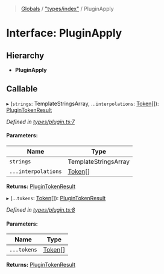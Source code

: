 > [Globals](../README.md) / ["types/index"](../modules/_types_index_.md) / PluginApply

# Interface: PluginApply

## Hierarchy

- **PluginApply**

## Callable

▸ (`strings`: TemplateStringsArray, ...`interpolations`: [Token](../modules/_types_index_.md#token)[]): [PluginTokenResult](../modules/_types_index_.md#plugintokenresult)

_Defined in [types/plugin.ts:7](https://github.com/kenoxa/beamwind/blob/main/packages/beamwind/src/types/plugin.ts#L7)_

#### Parameters:

| Name                | Type                                         |
| ------------------- | -------------------------------------------- |
| `strings`           | TemplateStringsArray                         |
| `...interpolations` | [Token](../modules/_types_index_.md#token)[] |

**Returns:** [PluginTokenResult](../modules/_types_index_.md#plugintokenresult)

▸ (...`tokens`: [Token](../modules/_types_index_.md#token)[]): [PluginTokenResult](../modules/_types_index_.md#plugintokenresult)

_Defined in [types/plugin.ts:8](https://github.com/kenoxa/beamwind/blob/main/packages/beamwind/src/types/plugin.ts#L8)_

#### Parameters:

| Name        | Type                                         |
| ----------- | -------------------------------------------- |
| `...tokens` | [Token](../modules/_types_index_.md#token)[] |

**Returns:** [PluginTokenResult](../modules/_types_index_.md#plugintokenresult)
